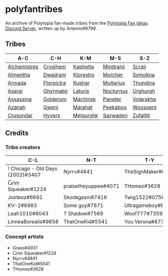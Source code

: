 # polyfantribes

An archive of Polytopia fan-made tribes from the [Polytopia Fan Ideas Discord Server](https://discord.gg/e7ruK9d), written up by Artemis#8799.

## Tribes

| A-C | C-H | K-M | M-S | S-Z |
| --- | --- | --- | --- | --- |
| [Alchemistres](tribes/alchemistres.html) | [Crysjhem](tribes/crysjhem.html) | [Kaphelta](tribes/kaphelta.html) | [Mindranii](tribes/mindranii.html) | [Scraji](tribes/scraji.html) |
| [Almentha](tribes/almentha.html) | [Dwadram](tribes/dwadram.html) | [Klorestro](tribes/klorestro.html) | [Morcher](tribes/morcher.html) | [Symokna](tribes/symokna.html) |
| [Armada](tribes/armada.html) | [Florpictra](tribes/florpictra.html) | [Kushar](tribes/kushar.html) | [Multarius](tribes/multarius.html) | [Thundina](tribes/thundina.html) |
| [Asarai](tribes/asarai.html) | [Ghyrmabir](tribes/ghyrmabir.html) | [Laturis](tribes/laturis.html) | [Nocturnus](tribes/nocturnus.html) | [Urghurgh](tribes/urghurgh.html) |
| [Assassina](tribes/assassina.html) | [Golderum](tribes/golderum.html) | [Machinsk](tribes/machinsk.html) | [Paneter](tribes/paneter.html) | [Volarskha](tribes/volarskha.html) |
| [Azanah](tribes/azanah.html) | [Gweni](tribes/gweni.html) | [Marahat](tribes/marahat.html) | [Peekaboo](tribes/peekaboo.html) | [Woospent](tribes/woospent.html) |
| [Crusondar](tribes/crusondar.html) | [Hyvers](tribes/hyvers.html) | [Melgurshk](tribes/melgurshk.html) | [Saywaden](tribes/saywaden.html) | [Zufallilt](tribes/zufallilt.html) |

## Credits

### Tribe creators

| C-L | N-T | T-Y |
| --- | --- | --- |
| ! Chicago - Old Days (2002)#3407 | Nyrrv#4841 | TheSignMaker#8324 |
| Ⴚrim Squeaker#1224 | praisetheyuppee#4071 | THomez#3628 |
| Joxteoz#6691 | Skookgasm#7416 | Twig1522#0756 |
| KV-2#6983 | Some guy#7671 | Ultragameboy#6443 |
| Leah1010#8043 | T Shadow#7569 | Woof777#7359 |
| LinneaBorealis#9858 | ThatOneKid#5541 | You Verona#6735 |

### Concept artists

- Grass#4931
- Ⴚrim Squeaker#1224
- Nyrrv#4841
- ThatOneKid#5541
- THomez#3628
